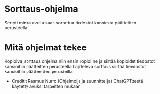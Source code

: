 # Sorttaus-ohjelma
Scripti minkä avulla saan sortattua tiedostot kansiosta päätteitten perusteella 

# Mitä ohjelmat tekee
Kopioiva_sorttaus ohjelma niin ensin kopioi ne ja siirtää kopioidut tiedostot kansioihin päätteitten perusteella
Lajitteleva sorttaus siirtää tieedostot kansioihin päätteeitten perusteilla 

- Creditit
Rasmus Nurro (Ohjelmoija ja suunnittelija)
ChatGPT:teetä käytetty avuksi tarpeitten mukaan
